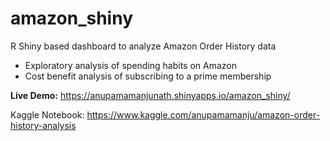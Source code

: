 # amazon_shiny
R Shiny based dashboard to analyze Amazon Order History data

- Exploratory analysis of spending habits on Amazon
- Cost benefit analysis of subscribing to a prime membership

**Live Demo:** https://anupamamanjunath.shinyapps.io/amazon_shiny/

Kaggle Notebook: https://www.kaggle.com/anupamamanju/amazon-order-history-analysis
